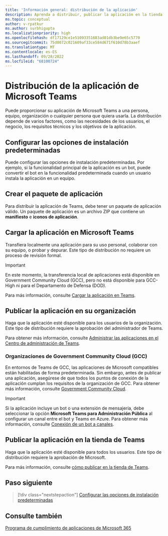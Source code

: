 ```yaml
---
title: 'Información general: distribución de la aplicación'
description: Aprenda a distribuir, publicar la aplicación en la tienda de Microsoft Teams o en su organización. Comprenda cómo los puntos de conexión de la aplicación deben cumplir con los requisitos de su organización de Government Community Cloud (GCC).
ms.topic: conceptual
author: v-rpatkur
ms.author: surbhigupta
ms.localizationpriority: high
ms.openlocfilehash: df17129ce1e51093351683ad01db3be9e65c5770
ms.sourcegitcommit: 75d0072c021609af33ce584d671f610d78b3aaef
ms.translationtype: MT
ms.contentlocale: es-ES
ms.lasthandoff: 09/28/2022
ms.locfileid: "68100724"
---
```

# <a name="distribute-your-microsoft-teams-app"></a>Distribución de la aplicación de Microsoft Teams

Puede proporcionar su aplicación de Microsoft Teams a una persona, equipo, organización o cualquier persona que quiera usarla. La distribución depende de varios factores, como las necesidades de los usuarios, el negocio, los requisitos técnicos y los objetivos de la aplicación.

## <a name="configure-default-install-options"></a>Configurar las opciones de instalación predeterminadas

Puede configurar las opciones de instalación predeterminadas. Por ejemplo, si la funcionalidad principal de la aplicación es un bot, puede convertir el bot en la funcionalidad predeterminada cuando un usuario instala la aplicación en un equipo.

## <a name="create-your-app-package"></a>Crear el paquete de aplicación

Para distribuir la aplicación de Teams, debe tener un paquete de aplicación válido.  Un paquete de aplicación es un archivo ZIP que contiene un **manifiesto** e **iconos de aplicación**.

## <a name="upload-your-app-in-teams"></a>Cargar la aplicación en Microsoft Teams

Transfiera localmente una aplicación para su uso personal, colaborar con su equipo, o probar y depurar. Este tipo de distribución no requiere un proceso de revisión formal.

> [!IMPORTANT]
> En este momento, la transferencia local de aplicaciones está disponible en Government Community Cloud (GCC), pero no está disponible para GCC-High ni para el Departamento de Defensa (DOD).

Para más información, consulte [Cargar la aplicación en Teams](apps-upload.md).

## <a name="publish-your-app-to-your-org"></a>Publicar la aplicación en su organización

Haga que la aplicación esté disponible para los usuarios de la organización. Este tipo de distribución requiere la aprobación del administrador de Teams.

Para obtener más información, consulte [Administrar las aplicaciones en el Centro de administración de Teams](/MicrosoftTeams/manage-apps?toc=%2Fmicrosoftteams%2Fplatform%2Ftoc.json&bc=%2FMicrosoftTeams%2Fbreadcrumb%2Ftoc.json).

### <a name="government-community-cloud-gcc-organizations"></a>Organizaciones de Government Community Cloud (GCC)

En entornos de Teams de GCC, las aplicaciones de Microsoft compatibles están habilitadas de forma predeterminada. Sin embargo, antes de publicar una aplicación, asegúrese de que todos los puntos de conexión de la aplicación cumplan los requisitos de la organización de GCC. Para obtener más información, consulte [Government Community Cloud](../app-fundamentals-overview.md#government-community-cloud).

> [!IMPORTANT]
>Si la aplicación incluye un bot o una extensión de mensajería, debe seleccionar la opción **Microsoft Teams para Administración Pública** al configurar un canal entre el bot y Teams en Azure. Para obtener más información, consulte [Conexión de un bot a canales](/azure/bot-service/bot-service-manage-channels?view=azure-bot-service-4.0&preserve-view=true).

## <a name="publish-your-app-to-the-teams-store"></a>Publicar la aplicación en la tienda de Teams

Haga que la aplicación esté disponible para todos los usuarios. Este tipo de distribución requiere la aprobación de Microsoft.

Para más información, consulte [cómo publicar en la tienda de Teams](~/concepts/deploy-and-publish/appsource/publish.md).

## <a name="next-step"></a>Paso siguiente

> [!div class="nextstepaction"]
> [Configurar las opciones de instalación predeterminadas](~/concepts/deploy-and-publish/add-default-install-scope.md)

## <a name="see-also"></a>Consulte también

[Programa de cumplimiento de aplicaciones de Microsoft 365](/microsoft-365-app-certification/overview)
